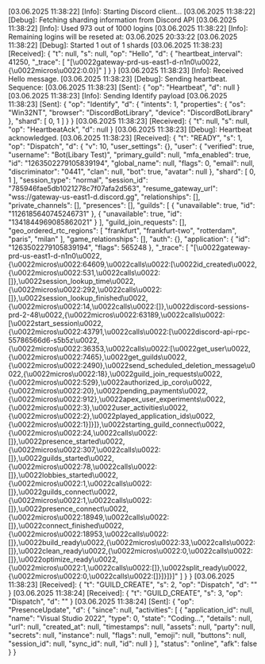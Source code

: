 [03.06.2025 11:38:22] [Info]: Starting Discord client...
[03.06.2025 11:38:22] [Debug]: Fetching sharding information from Discord API
[03.06.2025 11:38:22] [Info]: Used 973 out of 1000 logins
[03.06.2025 11:38:22] [Info]: Remaining logins will be reseted at: 03.06.2025 20:33:22
[03.06.2025 11:38:22] [Debug]: Started 1 out of 1 shards
[03.06.2025 11:38:23] [Received]: {
  "t": null,
  "s": null,
  "op": "Hello",
  "d": {
    "heartbeat_interval": 41250,
    "_trace": [
      "[\u0022gateway-prd-us-east1-d-n1n0\u0022,{\u0022micros\u0022:0.0}]"
    ]
  }
}
[03.06.2025 11:38:23] [Info]: Received Hello message.
[03.06.2025 11:38:23] [Debug]: Sending heartbeat. Sequence: 
[03.06.2025 11:38:23] [Sent]: {
  "op": "Heartbeat",
  "d": null
}
[03.06.2025 11:38:23] [Info]: Sending Identify payload
[03.06.2025 11:38:23] [Sent]: {
  "op": "Identify",
  "d": {
    "intents": 1,
    "properties": {
      "os": "Win32NT",
      "browser": "DiscordBotLibrary",
      "device": "DiscordBotLibrary"
    },
    "shard": [
      0,
      1
    ]
  }
}
[03.06.2025 11:38:23] [Received]: {
  "t": null,
  "s": null,
  "op": "HeartbeatAck",
  "d": null
}
[03.06.2025 11:38:23] [Debug]: Heartbeat acknowledged.
[03.06.2025 11:38:23] [Received]: {
  "t": "READY",
  "s": 1,
  "op": "Dispatch",
  "d": {
    "v": 10,
    "user_settings": {},
    "user": {
      "verified": true,
      "username": "Bot(Libary Test)",
      "primary_guild": null,
      "mfa_enabled": true,
      "id": "1263502279105839194",
      "global_name": null,
      "flags": 0,
      "email": null,
      "discriminator": "0441",
      "clan": null,
      "bot": true,
      "avatar": null
    },
    "shard": [
      0,
      1
    ],
    "session_type": "normal",
    "session_id": "785946fae5db1021278c7f07afa2d563",
    "resume_gateway_url": "wss://gateway-us-east1-d.discord.gg",
    "relationships": [],
    "private_channels": [],
    "presences": [],
    "guilds": [
      {
        "unavailable": true,
        "id": "1126185640745246731"
      },
      {
        "unavailable": true,
        "id": "1341844969085862021"
      }
    ],
    "guild_join_requests": [],
    "geo_ordered_rtc_regions": [
      "frankfurt",
      "frankfurt-two",
      "rotterdam",
      "paris",
      "milan"
    ],
    "game_relationships": [],
    "auth": {},
    "application": {
      "id": "1263502279105839194",
      "flags": 565248
    },
    "_trace": [
      "[\u0022gateway-prd-us-east1-d-n1n0\u0022,{\u0022micros\u0022:64609,\u0022calls\u0022:[\u0022id_created\u0022,{\u0022micros\u0022:531,\u0022calls\u0022:[]},\u0022session_lookup_time\u0022,{\u0022micros\u0022:292,\u0022calls\u0022:[]},\u0022session_lookup_finished\u0022,{\u0022micros\u0022:14,\u0022calls\u0022:[]},\u0022discord-sessions-prd-2-48\u0022,{\u0022micros\u0022:63189,\u0022calls\u0022:[\u0022start_session\u0022,{\u0022micros\u0022:43791,\u0022calls\u0022:[\u0022discord-api-rpc-55786566d6-s5b5z\u0022,{\u0022micros\u0022:36353,\u0022calls\u0022:[\u0022get_user\u0022,{\u0022micros\u0022:7465},\u0022get_guilds\u0022,{\u0022micros\u0022:2490},\u0022send_scheduled_deletion_message\u0022,{\u0022micros\u0022:18},\u0022guild_join_requests\u0022,{\u0022micros\u0022:529},\u0022authorized_ip_coro\u0022,{\u0022micros\u0022:20},\u0022pending_payments\u0022,{\u0022micros\u0022:912},\u0022apex_user_experiments\u0022,{\u0022micros\u0022:3},\u0022user_activities\u0022,{\u0022micros\u0022:2},\u0022played_application_ids\u0022,{\u0022micros\u0022:1}]}]},\u0022starting_guild_connect\u0022,{\u0022micros\u0022:24,\u0022calls\u0022:[]},\u0022presence_started\u0022,{\u0022micros\u0022:307,\u0022calls\u0022:[]},\u0022guilds_started\u0022,{\u0022micros\u0022:78,\u0022calls\u0022:[]},\u0022lobbies_started\u0022,{\u0022micros\u0022:1,\u0022calls\u0022:[]},\u0022guilds_connect\u0022,{\u0022micros\u0022:1,\u0022calls\u0022:[]},\u0022presence_connect\u0022,{\u0022micros\u0022:18949,\u0022calls\u0022:[]},\u0022connect_finished\u0022,{\u0022micros\u0022:18953,\u0022calls\u0022:[]},\u0022build_ready\u0022,{\u0022micros\u0022:33,\u0022calls\u0022:[]},\u0022clean_ready\u0022,{\u0022micros\u0022:0,\u0022calls\u0022:[]},\u0022optimize_ready\u0022,{\u0022micros\u0022:1,\u0022calls\u0022:[]},\u0022split_ready\u0022,{\u0022micros\u0022:0,\u0022calls\u0022:[]}]}]}]"
    ]
  }
}
[03.06.2025 11:38:23] [Received]: {
  "t": "GUILD_CREATE",
  "s": 2,
  "op": "Dispatch",
  "d": ""
}
[03.06.2025 11:38:24] [Received]: {
  "t": "GUILD_CREATE",
  "s": 3,
  "op": "Dispatch",
  "d": ""
}
[03.06.2025 11:38:24] [Sent]: {
  "op": "PresenceUpdate",
  "d": {
    "since": null,
    "activities": [
      {
        "application_id": null,
        "name": "Visual Studio 2022",
        "type": 0,
        "state": "Coding...",
        "details": null,
        "url": null,
        "created_at": null,
        "timestamps": null,
        "assets": null,
        "party": null,
        "secrets": null,
        "instance": null,
        "flags": null,
        "emoji": null,
        "buttons": null,
        "session_id": null,
        "sync_id": null,
        "id": null
      }
    ],
    "status": "online",
    "afk": false
  }
}
